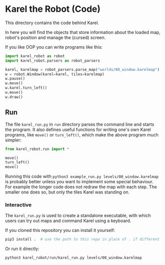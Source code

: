 # Karel the Robot (Code)

This directory contains the code behind Karel.

In here you will find the objects that store information about
the loaded map, robot's position and manage the (cursed) screen.

If you like OOP you can write programs like this:
```python
import karel_robot as robot
import karel_robot.parsers as robot_parsers

karel, karelmap = robot_parsers.parse_map("worlds/00_window.karelmap")
w = robot.Window(karel=karel, tiles=karelmap)
w.pause()
w.move()
w.karel.turn_left()
w.move()
w.draw()
```

## Run

The file `karel_run.py` in `run` directory parses the command line
and starts the program. It also defines useful functions for writing
one's own Karel programs, like `move()` or `turn_left()`, which
make the above program much simpler:

```python
from karel_robot.run import *

move()
turn_left()
move()
```

Running this code with `python3 example_run.py levels/00_window.karelmap`
is probably better unless you want to implement some special behaviour.
For example the longer code does not redraw the map with each step.
The smaller one does so, but only the tiles Karel was standing on.

### Interactive

The `karel_run.py` is used to create a standalone executable, with
which users can try out maps and command Karel using a keyboard.

If you cloned this repository you can install it yourself:
```bash
pip3 install .  # use the path to this repo in place of . if different
```

Or run it directly:
```bash
python3 karel_robot/run/karel_run.py levels/00_window.karelmap
```